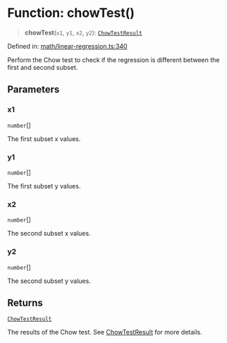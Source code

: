 # Function: chowTest()

> **chowTest**(`x1`, `y1`, `x2`, `y2`): [`ChowTestResult`](../type-aliases/ChowTestResult.md)

Defined in: [math/linear-regression.ts:340](https://github.com/GeoDaCenter/openassistant/blob/a1f850931f3d8289e0a4c297ef4b317a2f84235b/packages/echarts/src/math/linear-regression.ts#L340)

Perform the Chow test to check if the regression is different between the first and second subset.

## Parameters

### x1

`number`[]

The first subset x values.

### y1

`number`[]

The first subset y values.

### x2

`number`[]

The second subset x values.

### y2

`number`[]

The second subset y values.

## Returns

[`ChowTestResult`](../type-aliases/ChowTestResult.md)

The results of the Chow test. See [ChowTestResult](../type-aliases/ChowTestResult.md) for more details.
